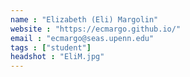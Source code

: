```yaml
---
name : "Elizabeth (Eli) Margolin"
website : "https://ecmargo.github.io/"
email : "ecmargo@seas.upenn.edu"
tags : ["student"]
headshot : "EliM.jpg"
---
```

